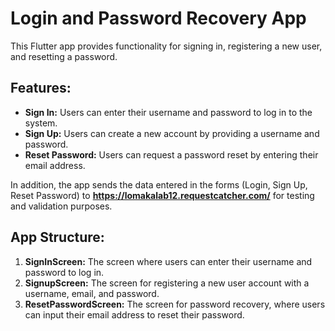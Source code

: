 # Login and Password Recovery App

This Flutter app provides functionality for signing in, registering a new user, and resetting a password.

## Features:
- **Sign In:** Users can enter their username and password to log in to the system.
- **Sign Up:** Users can create a new account by providing a username and password.
- **Reset Password:** Users can request a password reset by entering their email address.

In addition, the app sends the data entered in the forms (Login, Sign Up, Reset Password) to **https://lomakalab12.requestcatcher.com/** for testing and validation purposes.

## App Structure:
1. **SignInScreen:** The screen where users can enter their username and password to log in.
2. **SignupScreen:** The screen for registering a new user account with a username, email, and password.
3. **ResetPasswordScreen:** The screen for password recovery, where users can input their email address to reset their password.